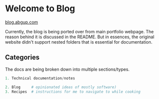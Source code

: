 # Welcome to Blog

[blog.abgup.com](https://blog.abgup.com)

Currently, the blog is being ported over from main portfolio webpage. The reason behind it is discussed in the README. But in essences, the original website didn't support nested folders that is essential for documentation.

## Categories

The docs are being broken down into multiple sections/types. 

```python
1. Technical documentation/notes

2. Blog     # opinionated ideas of mostly software)
3. Recipes  # instructions for me to navigate to while cooking
```

